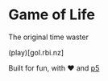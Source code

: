# Game of Life

The original time waster

(play)[gol.rbi.nz]

Built for fun, with :heart: and [p5](https://p5js.org)
